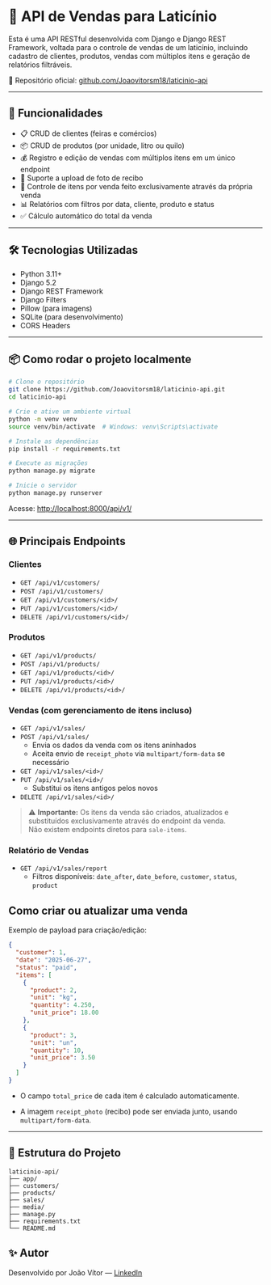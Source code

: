 
# 🧀 API de Vendas para Laticínio

Esta é uma API RESTful desenvolvida com Django e Django REST Framework, voltada para o controle de vendas de um laticínio, incluindo cadastro de clientes, produtos, vendas com múltiplos itens e geração de relatórios filtráveis.

🔗 Repositório oficial: [github.com/Joaovitorsm18/laticinio-api](https://github.com/Joaovitorsm18/laticinio-api)

---

## 🚀 Funcionalidades

- 📋 CRUD de clientes (feiras e comércios)
- 📦 CRUD de produtos (por unidade, litro ou quilo)
- 💰 Registro e edição de vendas com múltiplos itens em um único endpoint
- 📸 Suporte a upload de foto de recibo
- 🧾 Controle de itens por venda feito exclusivamente através da própria venda
- 📊 Relatórios com filtros por data, cliente, produto e status
- ✅ Cálculo automático do total da venda

---

## 🛠️ Tecnologias Utilizadas

- Python 3.11+
- Django 5.2
- Django REST Framework
- Django Filters
- Pillow (para imagens)
- SQLite (para desenvolvimento)
- CORS Headers

---

## 📦 Como rodar o projeto localmente

```bash
# Clone o repositório
git clone https://github.com/Joaovitorsm18/laticinio-api.git
cd laticinio-api

# Crie e ative um ambiente virtual
python -m venv venv
source venv/bin/activate  # Windows: venv\Scripts\activate

# Instale as dependências
pip install -r requirements.txt

# Execute as migrações
python manage.py migrate

# Inicie o servidor
python manage.py runserver
```

Acesse: [http://localhost:8000/api/v1/](http://localhost:8000/api/v1/)

---

## 🌐 Principais Endpoints

### Clientes
- `GET /api/v1/customers/`
- `POST /api/v1/customers/`
- `GET /api/v1/customers/<id>/`
- `PUT /api/v1/customers/<id>/`
- `DELETE /api/v1/customers/<id>/`

### Produtos
- `GET /api/v1/products/`
- `POST /api/v1/products/`
- `GET /api/v1/products/<id>/`
- `PUT /api/v1/products/<id>/`
- `DELETE /api/v1/products/<id>/`

### Vendas (com gerenciamento de itens incluso)
- `GET /api/v1/sales/`
- `POST /api/v1/sales/`
    - Envia os dados da venda com os itens aninhados
    - Aceita envio de `receipt_photo` via `multipart/form-data` se necessário
- `GET /api/v1/sales/<id>/`
- `PUT /api/v1/sales/<id>/`
    - Substitui os itens antigos pelos novos
- `DELETE /api/v1/sales/<id>/`

> ⚠️ **Importante:** Os itens da venda são criados, atualizados e substituídos exclusivamente através do endpoint da venda.  
> Não existem endpoints diretos para `sale-items`.


### Relatório de Vendas
- `GET /api/v1/sales/report`
    - Filtros disponíveis: `date_after`, `date_before`, `customer`, `status`, `product`

## Como criar ou atualizar uma venda
Exemplo de payload para criação/edição:
```json
{
  "customer": 1,
  "date": "2025-06-27",
  "status": "paid",
  "items": [
    {
      "product": 2,
      "unit": "kg",
      "quantity": 4.250,
      "unit_price": 18.00
    },
    {
      "product": 3,
      "unit": "un",
      "quantity": 10,
      "unit_price": 3.50
    }
  ]
}
```
- O campo `total_price` de cada item é calculado automaticamente.

- A imagem `receipt_photo` (recibo) pode ser enviada junto, usando `multipart/form-data`.


---

## 📁 Estrutura do Projeto

```
laticinio-api/
├── app/
├── customers/
├── products/
├── sales/
├── media/
├── manage.py
├── requirements.txt
└── README.md
```


## ✨ Autor

Desenvolvido por João Vítor — [LinkedIn](https://www.linkedin.com/in/joao-vitor-sm/)
